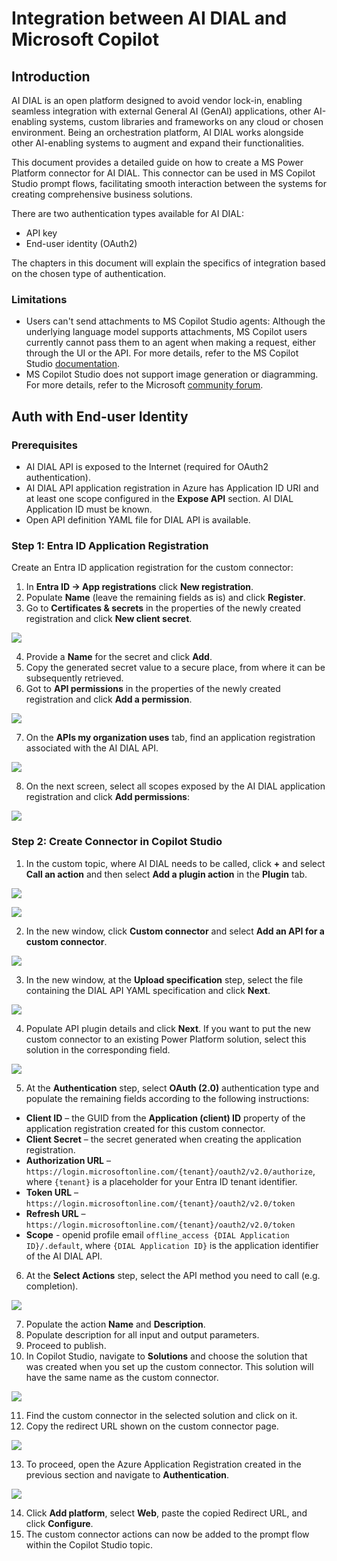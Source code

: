 # Integration between AI DIAL and Microsoft Copilot

## Introduction

AI DIAL is an open platform designed to avoid vendor lock-in, enabling seamless integration with external General AI (GenAI) applications, other AI-enabling systems, custom libraries and frameworks on any cloud or chosen environment. Being an orchestration platform, AI DIAL works alongside other AI-enabling systems to augment and expand their functionalities.

This document provides a detailed guide on how to create a MS Power Platform connector for AI DIAL. This connector can be used in MS Copilot Studio prompt flows, facilitating smooth interaction between the systems for creating comprehensive business solutions.

There are two authentication types available for AI DIAL:

* API key
* End-user identity (OAuth2)

The chapters in this document will explain the specifics of integration based on the chosen type of authentication.

### Limitations

* Users can't send attachments to MS Copilot Studio agents: Although the underlying language model supports attachments, MS Copilot users currently cannot pass them to an agent when making a request, either through the UI or the API. For more details, refer to the MS Copilot Studio [documentation](https://learn.microsoft.com/en-us/microsoft-copilot-studio/publication-fundamentals-publish-channels?tabs=web).
* MS Copilot Studio does not support image generation or diagramming. For more details, refer to the Microsoft [community forum](https://community.powerplatform.com/forums/thread/details/?threadid=178879d8-dd5e-4d10-99df-4e8293affb6e).

## Auth with End-user Identity

### Prerequisites

* AI DIAL API is exposed to the Internet (required for OAuth2 authentication).
* AI DIAL API application registration in Azure has Application ID URI and at least one scope configured in the **Expose API** section. AI DIAL Application ID must be known.
* Open API definition YAML file for DIAL API is available.

### Step 1: Entra ID Application Registration

Create an Entra ID application registration for the custom connector:

1.	In **Entra ID -> App registrations** click **New registration**.
2.	Populate **Name** (leave the remaining fields as is) and click **Register**.
3.	Go to **Certificates & secrets** in the properties of the newly created registration and click **New client secret**.

  ![](img/copilot-dial/1.png)

4.	Provide a **Name** for the secret and click **Add**.
5.	Copy the generated secret value to a secure place, from where it can be subsequently retrieved.
6.	Got to **API permissions** in the properties of the newly created registration and click **Add a permission**.

  ![](img/copilot-dial/2.png)

7.	On the **APIs my organization uses** tab, find an application registration associated with the AI DIAL API.

  ![](img/copilot-dial/3.png)

8.	On the next screen, select all scopes exposed by the AI DIAL application registration and click **Add permissions**:

  ![](img/copilot-dial/4.png)

### Step 2: Create Connector in Copilot Studio

1.	In the custom topic, where AI DIAL needs to be called, click **+** and select **Call an action** and then select **Add a plugin action** in the **Plugin** tab.

  ![](img/copilot-dial/5.png)

  ![](img/copilot-dial/6.png)

2.	In the new window, click **Custom connector** and select **Add an API for a custom connector**.

  ![](img/copilot-dial/7.png)

3.	In the new window, at the **Upload specification** step, select the file containing the DIAL API YAML specification and click **Next**.

  ![](img/copilot-dial/8.png)

4.	Populate API plugin details and click **Next**. If you want to put the new custom connector to an existing Power Platform solution, select this solution in the corresponding field.

  ![](img/copilot-dial/9.png)

5.	At the **Authentication** step, select **OAuth (2.0)** authentication type and populate the remaining fields according to the following instructions:

  - **Client ID** – the GUID from the **Application (client) ID** property of the application registration created for this custom connector.
  - **Client Secret** – the secret generated when creating the application registration.
  - **Authorization URL** – `https://login.microsoftonline.com/{tenant}/oauth2/v2.0/authorize`, where `{tenant}` is a placeholder for your Entra ID tenant identifier.
  - **Token URL** – `https://login.microsoftonline.com/{tenant}/oauth2/v2.0/token`
  - **Refresh URL** – `https://login.microsoftonline.com/{tenant}/oauth2/v2.0/token`
  - **Scope** - openid profile email `offline_access {DIAL Application ID}/.default`, where `{DIAL Application ID}` is the application identifier of the AI DIAL API.

6.	At the **Select Actions** step, select the API method you need to call (e.g. completion).

  ![](img/copilot-dial/10.png)

7.	Populate the action **Name** and **Description**.
8.	Populate description for all input and output parameters.
9.	Proceed to publish.
10.	In Copilot Studio, navigate to **Solutions** and choose the solution that was created when you set up the custom connector. This solution will have the same name as the custom connector.

  ![](img/copilot-dial/11.png)

11.	Find the custom connector in the selected solution and click on it.
12.	Copy the redirect URL shown on the custom connector page.

  ![](img/copilot-dial/12.png)

13.	To proceed, open the Azure Application Registration created in the previous section and navigate to **Authentication**.

  ![](img/copilot-dial/13.png)

14.	Click **Add platform**, select **Web**, paste the copied Redirect URL, and click **Configure**.
15. The custom connector actions can now be added to the prompt flow within the Copilot Studio topic.